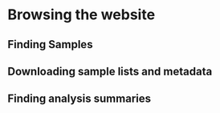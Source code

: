 # Browsing the website

## Finding Samples

## Downloading sample lists and metadata

## Finding analysis summaries